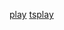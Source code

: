 
[play](https://www.typescriptlang.org/play?#code/PQKhAIFgCh3CACAbAlgYwKYDsDOHwCCA4gAoAyAtAMwB0ADDHIqprvkQGIAilAjDVUbwoseMBgwALgE8ADvg5ZwAHgAqAGnAAlAHzgAvOAAUADwBc4VQEoDereADcE6DPnhZKN4bXq9pi9a2Klq+xgBmFooqGto6Nvp2js5oAPa4ku6eGBYeXiI+fuaW8XowyiF+EeBRPrFWFvYJIgCQMM1GYTamNk7QUnL4JFnSAIYATgAm0XreFcapWJIoWACuI0tpkUq1uiXgQ-Kjk8F6vTALOBkHGEdThmUafrIB9fvD41NqM6XQ5aFGCyWq3WKE21W2MV2FmutxOQTabRhH2MALSQLWGywXVkVh6zlc+FyGFQWHw3kexgAFhgRhMXkEkccvkloBcMkSSdlMvJOQY3odkSMcNzict8GdoEA) [tsplay](https://tsplay.dev/WPJ4KN)
